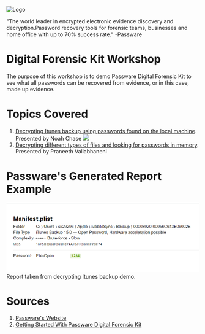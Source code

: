 ![Logo](https://www.passware.com/images/Passware.svg)

"The world leader in encrypted electronic evidence discovery and decryption.Password recovery tools for forensic teams, businesses and home office with up to 70% success rate." -Passware

# Digital Forensic Kit Workshop

The purpose of this workshop is to demo Passware Digital Forensic Kit to see what all passwords can be recovered from evidence, or in this case, made up evidence.

# Topics Covered

1.  [Decrypting Itunes backup using passwords found on the local machine](https://github.com/s529296/Passware-Digital-Forensic-Kit-Demo/blob/main/RecoveringICloudBackupPasswords.md). Presented by Noah Chase ![](https://avatars.githubusercontent.com/u/42814547?s=40&v=4)
2.  [Decrypting different types of files and looking for passwords in memory](https://github.com/s529296/Passware-Digital-Forensic-Kit-Demo/blob/main/Praneeth). Presented by Praneeth Vallabhaneni

# Passware's Generated Report Example
![](Screenshots/sampleReport.PNG)
Report taken from decrypting Itunes backup demo.


# Sources
1. [Passware's Website](https://www.passware.com/kit-forensic/)
2. [Getting Started With Passware Digital Forensic Kit](https://www.passware.com/kit-forensic/quickstart/)
